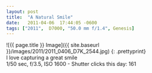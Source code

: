 ```yaml
---
layout: post
title:  "A Natural Smile"
date:   2011-04-06  17:44:05 -0600
tags: ["2011",  D7000, "50.0 mm f/1.4", Genesis]
---
```

![{{ page.title }} Image]({{ site.baseurl }}/images/2011/2011_0406_D7K_2544.jpg)
{: .prettyprint}  
I love capturing a great smile  
1/50 sec, f/3.5, ISO 1600 - Shutter clicks this day: 161